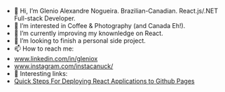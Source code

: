 - 👋 Hi, I’m Glenio Alexandre Nogueira. Brazilian-Canadian. React.js/.NET Full-stack Developer.
- 👀 I’m interested in Coffee & Photography (and Canada Eh!).
- 🌱 I’m currently improving my knownledge on React.
- 💞️ I’m looking to finish a personal side project.
- 📫 How to reach me:
- www.linkedin.com/in/gleniox
- www.instagram.com/instacanuck/
-  👀 Interesting links:
- [Quick Steps For Deploying React Applications to Github Pages](https://medium.com/@gleniox/quick-steps-for-deploying-react-applications-to-github-pages-27eaf700e32)
